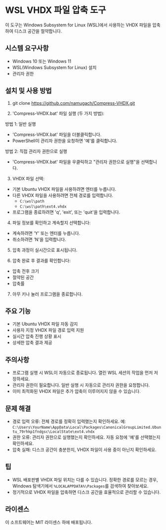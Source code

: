# WSL VHDX 파일 압축 도구

이 도구는 Windows Subsystem for Linux (WSL)에서 사용하는 VHDX 파일을 압축하여 디스크 공간을 절약합니다.

## 시스템 요구사항

- Windows 10 또는 Windows 11
- WSL(Windows Subsystem for Linux) 설치
- 관리자 권한

## 설치 및 사용 방법

1. git clone https://github.com/namugach/Compress-VHDX.git

2. 'Compress-VHDX.bat' 파일 실행 (두 가지 방법):

방법 1: 일반 실행
- 'Compress-VHDX.bat' 파일을 더블클릭합니다.
- PowerShell이 관리자 권한을 요청하면 '예'를 클릭합니다.

방법 2: 직접 관리자 권한으로 실행
- 'Compress-VHDX.bat' 파일을 우클릭하고 "관리자 권한으로 실행"을 선택합니다.

3. VHDX 파일 선택:
- 기본 Ubuntu VHDX 파일을 사용하려면 엔터를 누릅니다.
- 다른 VHDX 파일을 사용하려면 전체 경로를 입력합니다.
  - `C:\wsl\path`
  - `C:\wsl\path\ext4.vhdx`
- 프로그램을 종료하려면 'q', 'exit', 또는 'quit'을 입력합니다.

4. 파일 정보를 확인하고 계속할지 선택합니다:
- 계속하려면 'Y' 또는 엔터를 누릅니다.
- 취소하려면 'N'을 입력합니다.

5. 압축 과정이 실시간으로 표시됩니다.

6. 압축 완료 후 결과를 확인합니다:
- 압축 전후 크기
- 절약된 공간
- 압축률

7. 아무 키나 눌러 프로그램을 종료합니다.

## 주요 기능

- 기본 Ubuntu VHDX 파일 자동 감지
- 사용자 지정 VHDX 파일 경로 입력 지원
- 실시간 압축 진행 상황 표시
- 상세한 압축 결과 제공

## 주의사항

- 프로그램 실행 시 WSL이 자동으로 종료됩니다. 열린 WSL 세션의 작업을 먼저 저장하세요.
- 관리자 권한이 필요합니다. 일반 실행 시 자동으로 관리자 권한을 요청합니다.
- 이미 최적화된 VHDX 파일은 추가 압축이 이루어지지 않을 수 있습니다.

## 문제 해결

- 경로 입력 오류: 전체 경로를 정확히 입력했는지 확인하세요. 
예: `C:\Users\YourName\AppData\Local\Packages\CanonicalGroupLimited.Ubuntu_79rhkp1fndgsc\LocalState\ext4.vhdx`
- 권한 오류: 관리자 권한으로 실행했는지 확인하세요. 자동 요청에 '예'를 선택했는지 확인하세요.
- 압축 실패: 디스크 공간이 충분한지, VHDX 파일이 사용 중이 아닌지 확인하세요.

## 팁

- WSL 배포판별 VHDX 파일 위치는 다를 수 있습니다. 정확한 경로를 모르는 경우, 
Windows 탐색기에서 `%LOCALAPPDATA%\Packages`를 검색하여 찾아보세요.
- 정기적으로 VHDX 파일을 압축하면 디스크 공간을 효율적으로 관리할 수 있습니다.


## 라이센스

이 소프트웨어는 MIT 라이센스 하에 배포됩니다.